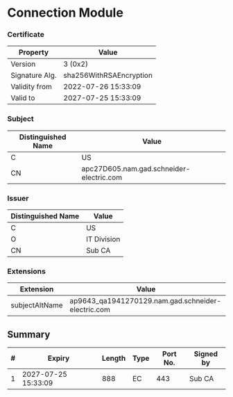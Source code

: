 # Connection Module

### Certificate
| Property | Value |
|---|---|
| Version           |          3 (0x2)          |
| Signature Alg.    |  sha256WithRSAEncryption  |
| Validity from     |    2022-07-26 15:33:09    |
| Valid to          |    2027-07-25 15:33:09    |

### Subject
| Distinguished Name | Value |
|---|---|
| C | US
| CN | apc27D605.nam.gad.schneider-electric.com

### Issuer
| Distinguished Name | Value |
|---|---|
| C | US
| O | IT Division
| CN | Sub CA

### Extensions
| Extension | Value |
|---|---|
| subjectAltName | ap9643_qa1941270129.nam.gad.schneider-electric.com

## Summary

|   #   |          Expiry           |  Length  |  Type  |  Port No.  |  Signed by  | 
|-------|---------------------------|----------|--------|------------|-------------|
|   1   |    2027-07-25 15:33:09    |   888    |   EC   |    443     |   Sub CA    |